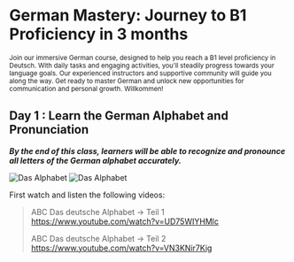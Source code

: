 # **German Mastery: Journey to B1 Proficiency in 3 months**
<sub>Join our immersive German course, designed to help you reach a B1 level proficiency in Deutsch. With daily tasks and engaging activities, you'll steadily progress towards your language goals. Our experienced instructors and supportive community will guide you along the way. Get ready to master German and unlock new opportunities for communication and personal growth. Willkommen!

  
## Day 1 : Learn the German Alphabet and Pronunciation 
***By the end of this class, learners will be able to recognize and pronounce all letters of the German alphabet accurately.***

  ![Das Alphabet]([https://tcl.azureedge.net/p/images_ar/art_img/5b3dc7bf-8ade-44f5-b1a3-916dc85a6656.jpg](https://www.google.com/url?sa=i&url=https%3A%2F%2Fwww.alamy.es%2Fimagenes%2Fgerman-alphabet.html&psig=AOvVaw03zjp0KsIE9hdkU6LAb9da&ust=1686136978226000&source=images&cd=vfe&ved=0CBEQjRxqFwoTCNiL7O7Drv8CFQAAAAAdAAAAABAJ))
  ![Das Alphabet](https://tcl.azureedge.net/p/images_ar/art_img/5b3dc7bf-8ade-44f5-b1a3-916dc85a6656.jpg)
  
  First watch and listen the following videos: 
  
  > ABC Das deutsche Alphabet → Teil 1 https://www.youtube.com/watch?v=UD75WIYHMlc
  >
  > ABC Das deutsche Alphabet → Teil 2 https://www.youtube.com/watch?v=VN3KNir7Kig
